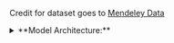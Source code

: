 Credit for dataset goes to [Mendeley Data](https://data.mendeley.com/datasets/5y9wdsg2zt/2)

<details>
  <summary>**Model Architecture:**</summary>
  
  ![Model Architecture](https://github.com/AshrafZainalAbidin/ConcreteCracksTrainingAndDeployment/assets/154945805/c46e1434-a202-42ea-a71d-e5ae4405d4da)
</details>



